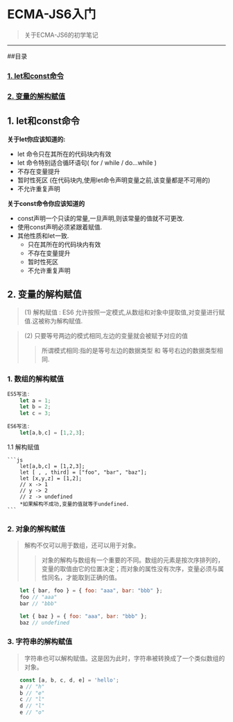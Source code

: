 # ECMA-JS6入门

>关于ECMA-JS6的初学笔记

***
##目录
### [1. let和const命令](#let和const命令)
### [2. 变量的解构赋值](#变量的解构赋值)
### []()

## <a id="let和const命令">1. let和const命令</a>
**关于let你应该知道的:**

* let 命令只在其所在的代码块内有效
* let 命令特别适合循环语句( for / while / do...while )
* 不存在变量提升
* 暂时性死区 (在代码块内,使用let命令声明变量之前,该变量都是不可用的)
* 不允许重复声明

**关于const命令你应该知道的**

* const声明一个只读的常量,一旦声明,则该常量的值就不可更改.
* 使用const声明必须紧跟着赋值.
* 其他性质和let一致.
	* 只在其所在的代码块内有效
	* 不存在变量提升
	* 暂时性死区
	* 不允许重复声明
	
## <a id="变量的解构赋值">2. 变量的解构赋值</a>
>(1) 解构赋值 : ES6 允许按照一定模式,从数组和对象中提取值,对变量进行赋值.这被称为解构赋值.

>(2) 只要等号两边的模式相同,左边的变量就会被赋予对应的值
>>所谓模式相同:指的是等号左边的数据类型 和 等号右边的数据类型相同.


### 1. 数组的解构赋值

```js
ES5写法:
	let a = 1;
	let b = 2;
	let c = 3;
	
ES6写法:
	let[a,b,c] = [1,2,3];
```

 <a id>1.1 解构赋值</a> 
	
	```js
		let[a,b,c] = [1,2,3];
		let [ , , third] = ["foo", "bar", "baz"];
		let [x,y,z] = [1,2];
		// x -> 1
		// y -> 2
		// z -> undefined
		*如果解构不成功,变量的值就等于undefined.
	``` 
	
### 2. 对象的解构赋值
>解构不仅可以用于数组，还可以用于对象。
>>对象的解构与数组有一个重要的不同。数组的元素是按次序排列的，变量的取值由它的位置决定；而对象的属性没有次序，变量必须与属性同名，才能取到正确的值。

```js
	let { bar, foo } = { foo: "aaa", bar: "bbb" };
	foo // "aaa"
	bar // "bbb"

	let { baz } = { foo: "aaa", bar: "bbb" };
	baz // undefined
```

### 3. 字符串的解构赋值
>字符串也可以解构赋值。这是因为此时，字符串被转换成了一个类似数组的对象。

```js
	const [a, b, c, d, e] = 'hello';
	a // "h"
	b // "e"
	c // "l"
	d // "l"
	e // "o"

```